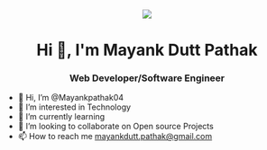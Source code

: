 <h3 align="center"><a  href="https://github.com/godfathxx" target="_self"><img src="https://media.giphy.com/media/qEqiI3Oq7vBkoE236M/giphy.gif"></a> 
 <h1 align="center">Hi 👋, I'm Mayank Dutt Pathak</h1> 
 <h3 align="center">Web Developer/Software Engineer</h3> 



- 👋 Hi, I’m @Mayankpathak04
- 👀 I’m interested in Technology
- 🌱 I’m currently learning 
- 💞️ I’m looking to collaborate on Open source Projects
- 📫 How to reach me mayankdutt.pathak@gmail.com

<!---
Mayankpathak04/Mayankpathak04 is a ✨ special ✨ repository because its `README.md` (this file) appears on your GitHub profile.
You can click the Preview link to take a look at your changes.
--->
